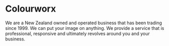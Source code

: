 Colourworx
==========

We are a New Zealand owned and operated business that has been trading since 1999. We can put your image on anything. We provide a service that is professional, responsive and ultimately revolves around you and your business.
